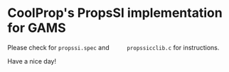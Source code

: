 # CoolProp's PropsSI implementation for GAMS

Please check for ```propssi.spec``` and ```     propssicclib.c``` for instructions.

Have a nice day!